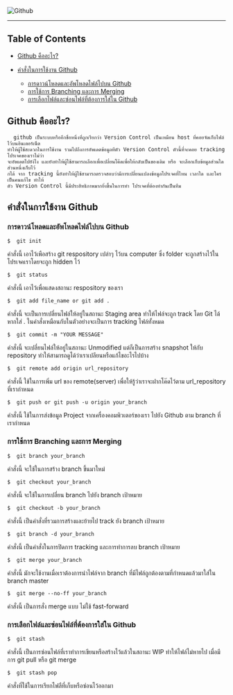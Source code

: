 ﻿![Github](https://i.ytimg.com/vi/ptK9-CNms98/maxresdefault.jpg)

---

## Table of Contents

- [Github คืออะไร?](#github-คืออะไร?)

- [คำสั่งในการใช้งาน Github](#คำสั่งในการใช้งาน-github)
  - [การดาวน์โหลดและอัพโหลดไฟล์ไปบน Github](#การดาวน์โหลดและอัพโหลดไฟล์ไปบน-github)
  - [การใช้การ Branching และการ Merging](#การใช้การ-branching-และการ-merging)
  - [การเลือกไฟล์และซ่อนไฟล์ที่ต้องการใส่ใน Github](#การเลือกไฟล์และซ่อนไฟล์ที่ต้องการใส่ใน-github)

## Github คืออะไร?
```
  github เป็นระบบหรืออีกชื่อหนึ่งที่ถูกเรียกว่า Version Control เป็นเหมือน host ที่คอยจัดเก็บไฟล์ไว้บนอินเตอร์เน็ต
ทำให้ผู้ใช้สะดวกในการใช้งาน รวมไปถึงการอัพเดตข้อมูลทีตัว Version Control ตัวนี้ที่จะคอย tracking โปรเจคของเราไม่ว่า
จะอัพเดตไปยัง่ไง และยังทำให้ผู้ใช้สามารถเลือกเพื่อเปลี่ยนโค๊ดเพื่อให้กลับเป็นของเดิม หรือ จะเลือกเก็บข้อมูลส่วนใดส่วนหนึ่งเก็บไว้
กได้ จาก tracking นี้ยังทำให้ผู้ใช้สามารถตรวจสอบว่ามีการเปลี่ยนแปลงข้อมูลโปรเจคที่ไหน เวลาใด และใครเป็นคนแก้ไข ทำให้
ตัว Version Control นี้มีประสิทธิภาพมากยิ่งขึ้นในการทำ โปรเจคที่ต้องทำกันเป็นทีม

```
## คำสั่งในการใช้งาน Github

### การดาวน์โหลดและอัพโหลดไฟล์ไปบน Github

```
$  git init
```

คำสั่งนี้ เอาไว้เพือสร้าง git respository เปล่าๆ ไว้บน computer ซึ่ง folder จะถูกสร้างไว้ในโปรเจคเราโดยจะถูก hidden ไว้

```
$  git status
```

คำสั่งนี้ เอาไว้เพื่อแสดงสถานะ respository ของเรา

```
$  git add file_name or git add .
```

คำสั่งนี้ จะเป็นการเปลี่ยนไฟล์ให้อยู่ในสถานะ Staging area ทำให้ไฟล์จะถูก track โดย Git ได้ หากใส่ . ในคำสั่งเหมือนกับในตัวอย่างจะเป็นการ tracking ไฟล์ทั้งหมด

```
$  git commit -m "YOUR MESSAGE"
```

คำสั่งนี้ จะเปลี่ยนไฟล์ให้อยู่ในสถานะ Unmodified แต่ก็เป็นการสร้าง snapshot ให้กับ repository ทำให้สามารถดูได้ว่าเราเปลียนหรือแก้ไขอะไรไปบ้าง

```
$  git remote add origin url_repository
```

คำสั่งนี้ ใช้ในการเพิ่ม url ของ remote(server) เพื่อให้รู้ว่าเราจะฝากโค๊ดไว้ตาม url_repository ที่เรากำหนด

```
$  git push or git push -u origin your_branch
```

คำสั่งนี้ ใช้ในการส่งข้อมูล Project จากเครื่องคอมพิวเตอร์ของเรา ไปยัง Github ตาม branch ที่เรากำหนด


### การใช้การ Branching และการ Merging

```
$  git branch your_branch
```

คำสั่งนี้ จะใช้ในการสร้าง branch ขึ้นมาใหม่

```
$  git checkout your_branch
```
คำสั่งนี้ จะใช้ในการเปลี่ยน branch ไปยัง branch เป้าหมาย

```
$  git checkout -b your_branch
```

คำสั่งนี้ เป็นคำสั่งที่รวมการสร้างและย้ายไป track ยัง branch เป้าหมาย

```
$  git branch -d your_branch
```

คำสั่งนี้ เป็นคำสั่งในการปิดการ tracking และการทำการลบ branch เป้าหมาย

```
$  git merge your_branch
```

คำสั่งนี้ มักจะใช้งานเมื่อเราต้องการนำไฟล์จาก branch ที่มีไฟล์ถูกต้องตามที่กำหนดแล้วมาใส่ใน branch master

```
$  git merge --no-ff your_branch
```

คำสั่งนี้ เป็นการสั่ง merge แบบ ไม่ใช้ fast-forward


### การเลือกไฟล์และซ่อนไฟล์ที่ต้องการใส่ใน Github

```
$  git stash
```

คำสั่งนี้ เป็นการซ่อนไฟล์ที่เราทำการเขียนหรือสร้างไว้แล้วในสถานะ WIP ทำให้ไฟล์ไม่หายไป เมื่อมีการ git pull หรือ git merge

```
$  git stash pop
```

คำสั่งที่ใช้ในการเรียกไฟลืที่เก็บหรือซ่อนไว้ออกมา
